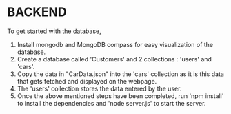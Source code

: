 # BACKEND

To get started with the database,
1. Install mongodb and MongoDB compass for easy visualization of the database.
2. Create a database called 'Customers' and 2 collections : 'users' and 'cars'.
3. Copy the data in "CarData.json" into the 'cars' collection as it is this data that gets fetched and displayed on the webpage.
4. The 'users' collection stores the data entered by the user.
5. Once the above mentioned steps have been completed, run 'npm install' to install the dependencies and 'node server.js' to start the server.

